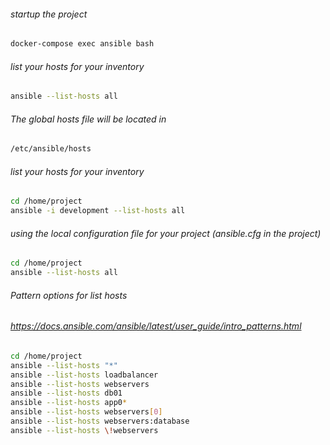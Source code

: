###### startup the project

```bash
docker-compose exec ansible bash
```

###### list your hosts for your inventory

```bash
ansible --list-hosts all
```

###### The global hosts file will be located in
```bash
/etc/ansible/hosts
```

###### list your hosts for your inventory

```bash
cd /home/project
ansible -i development --list-hosts all
```

###### using the local configuration file for your project (ansible.cfg in the project)

```bash
cd /home/project
ansible --list-hosts all
```

###### Pattern options for list hosts
###### https://docs.ansible.com/ansible/latest/user_guide/intro_patterns.html
```bash
cd /home/project
ansible --list-hosts "*"
ansible --list-hosts loadbalancer
ansible --list-hosts webservers
ansible --list-hosts db01
ansible --list-hosts app0*
ansible --list-hosts webservers[0]
ansible --list-hosts webservers:database
ansible --list-hosts \!webservers
```